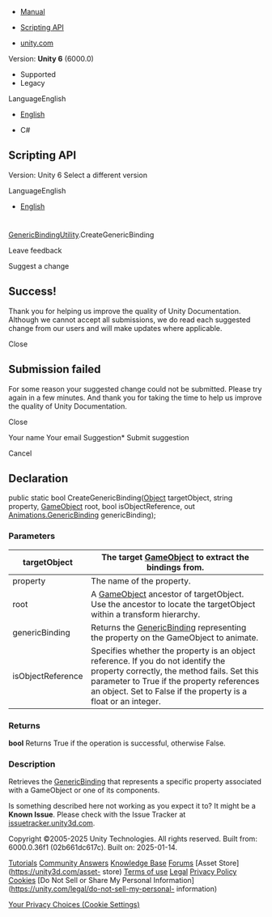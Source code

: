[ ]()

  * [Manual](../Manual/index.html)
  * [Scripting API](../ScriptReference/index.html)

  * [unity.com](https://unity.com/)

Version: **Unity 6** (6000.0)

  * Supported
  * Legacy

LanguageEnglish

  * [English]()

  * C#

[ ](https://docs.unity3d.com)

## Scripting API

Version: Unity 6 Select a different version

LanguageEnglish

  * [English]()

#
[GenericBindingUtility](Animations.GenericBindingUtility.html).CreateGenericBinding

Leave feedback

Suggest a change

## Success!

Thank you for helping us improve the quality of Unity Documentation. Although
we cannot accept all submissions, we do read each suggested change from our
users and will make updates where applicable.

Close

## Submission failed

For some reason your suggested change could not be submitted. Please <a>try
again</a> in a few minutes. And thank you for taking the time to help us
improve the quality of Unity Documentation.

Close

Your name Your email Suggestion* Submit suggestion

Cancel

[ ]()

## Declaration

public static bool CreateGenericBinding([Object](Object.html) targetObject,
string property, [GameObject](GameObject.html) root, bool isObjectReference,
out [Animations.GenericBinding](Animations.GenericBinding.html)
genericBinding);

### Parameters

targetObject | The target [GameObject](GameObject.html) to extract the bindings from.  
---|---  
property | The name of the property.  
root | A [GameObject](GameObject.html) ancestor of targetObject. Use the ancestor to locate the targetObject within a transform hierarchy.  
genericBinding | Returns the [GenericBinding](Animations.GenericBinding.html) representing the property on the GameObject to animate.  
isObjectReference | Specifies whether the property is an object reference. If you do not identify the property correctly, the method fails. Set this parameter to True if the property references an object. Set to False if the property is a float or an integer.  
  
### Returns

**bool** Returns True if the operation is successful, otherwise False.

### Description

Retrieves the [GenericBinding](Animations.GenericBinding.html) that represents
a specific property associated with a GameObject or one of its components.

Is something described here not working as you expect it to? It might be a
**Known Issue**. Please check with the Issue Tracker at
[issuetracker.unity3d.com](https://issuetracker.unity3d.com).

Copyright ©2005-2025 Unity Technologies. All rights reserved. Built from:
6000.0.36f1 (02b661dc617c). Built on: 2025-01-14.

[Tutorials](https://unity3d.com/learn) [Community
Answers](https://answers.unity3d.com) [Knowledge
Base](https://support.unity3d.com/hc/en-us)
[Forums](https://forum.unity3d.com) [Asset Store](https://unity3d.com/asset-
store) [Terms of use](https://docs.unity3d.com/Manual/TermsOfUse.html)
[Legal](https://unity.com/legal) [Privacy
Policy](https://unity.com/legal/privacy-policy)
[Cookies](https://unity.com/legal/cookie-policy) [Do Not Sell or Share My
Personal Information](https://unity.com/legal/do-not-sell-my-personal-
information)

[Your Privacy Choices (Cookie Settings)](javascript:void\(0\);)

